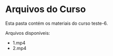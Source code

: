 # Arquivos do Curso

Esta pasta contém os materiais do curso teste-6.

Arquivos disponíveis:
- 1.mp4
- 2.mp4